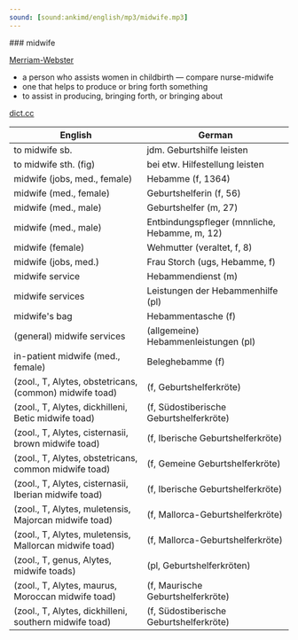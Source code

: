 ```yaml
---
sound: [sound:ankimd/english/mp3/midwife.mp3]
---
```


\### midwife

[Merriam-Webster](https://www.merriam-webster.com/dictionary/midwife)

- a person who assists women in childbirth — compare nurse-midwife
- one that helps to produce or bring forth something
- to assist in producing, bringing forth, or bringing about

[dict.cc](https://www.dict.cc/midwife)

| English        | German       |
| -------------- | ------------ |
| to midwife sb. | jdm. Geburtshilfe leisten |
| to midwife sth. (fig) | bei etw. Hilfestellung leisten |
| midwife (jobs, med., female) | Hebamme (f, 1364) |
| midwife (med., female) | Geburtshelferin (f, 56) |
| midwife (med., male) | Geburtshelfer (m, 27) |
| midwife (med., male) | Entbindungspfleger (mnnliche, Hebamme, m, 12) |
| midwife (female) | Wehmutter (veraltet, f, 8) |
| midwife (jobs, med.) | Frau Storch (ugs, Hebamme, f) |
| midwife service | Hebammendienst (m) |
| midwife services | Leistungen der Hebammenhilfe (pl) |
| midwife's bag | Hebammentasche (f) |
| (general) midwife services | (allgemeine) Hebammenleistungen (pl) |
| in-patient midwife (med., female) | Beleghebamme (f) |
|  (zool., T, Alytes, obstetricans, (common) midwife toad) |  (f, Geburtshelferkröte) |
|  (zool., T, Alytes, dickhilleni, Betic midwife toad) |  (f, Südostiberische Geburtshelferkröte) |
|  (zool., T, Alytes, cisternasii, brown midwife toad) |  (f, Iberische Geburtshelferkröte) |
|  (zool., T, Alytes, obstetricans, common midwife toad) |  (f, Gemeine Geburtshelferkröte) |
|  (zool., T, Alytes, cisternasii, Iberian midwife toad) |  (f, Iberische Geburtshelferkröte) |
|  (zool., T, Alytes, muletensis, Majorcan midwife toad) |  (f, Mallorca-Geburtshelferkröte) |
|  (zool., T, Alytes, muletensis, Mallorcan midwife toad) |  (f, Mallorca-Geburtshelferkröte) |
|  (zool., T, genus, Alytes, midwife toads) |  (pl, Geburtshelferkröten) |
|  (zool., T, Alytes, maurus, Moroccan midwife toad) |  (f, Maurische Geburtshelferkröte) |
|  (zool., T, Alytes, dickhilleni, southern midwife toad) |  (f, Südostiberische Geburtshelferkröte) |
